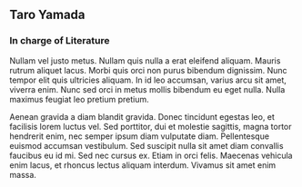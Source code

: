 ## Taro Yamada
### In charge of Literature

Nullam vel justo metus. Nullam quis nulla a erat eleifend aliquam. Mauris rutrum aliquet lacus. Morbi quis orci non purus bibendum dignissim. Nunc tempor elit quis ultricies aliquam. In id leo accumsan, varius arcu sit amet, viverra enim. Nunc sed orci in metus mollis bibendum eu eget nulla. Nulla maximus feugiat leo pretium pretium.

Aenean gravida a diam blandit gravida. Donec tincidunt egestas leo, et facilisis lorem luctus vel. Sed porttitor, dui et molestie sagittis, magna tortor hendrerit enim, nec semper ipsum diam vulputate diam. Pellentesque euismod accumsan vestibulum. Sed suscipit nulla sit amet diam convallis faucibus eu id mi. Sed nec cursus ex. Etiam in orci felis. Maecenas vehicula enim lacus, et rhoncus lectus aliquam interdum. Vivamus sit amet enim massa.
